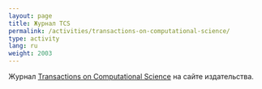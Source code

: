 ```yaml
---
layout: page
title: Журнал TCS
permalink: /activities/transactions-on-computational-science/
type: activity
lang: ru
weight: 2003
---
```


Журнал [Transactions on Computational Science](http://www.springer.com/computer/lncs?SGWID=0-164-6-151275-0) на сайте издательства.

